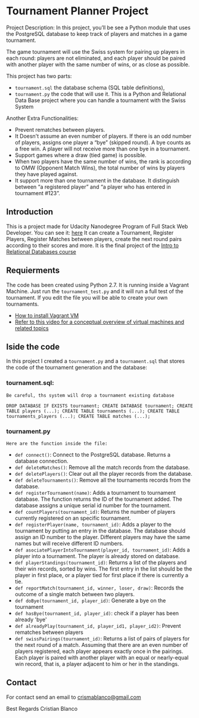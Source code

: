 # Tournament Planner Project
Project Description:
In this project, you’ll be see a Python module that uses the PostgreSQL
database to keep track of players and matches in a game tournament.

The game tournament will use the Swiss system for pairing up players in each
round: players are not eliminated, and each player should be paired with
another player with the same number of wins, or as close as possible.

This project has two parts: 
- `tournament.sql` the database schema (SQL table definitions),
- `tournament.py`  the code that will use it.
This is a Python and Relational Data Base project where you can handle a
tournament with the Swiss System

Another Extra Functionalities:
- Prevent rematches between players.
- It Doesn't assume an even number of players. If there is an odd number of players, assigns one player a “bye” (skipped round). A bye counts as a free win. A player will not receive more than one bye in a tournament.
- Support games where a draw (tied game) is possible.
- When two players have the same number of wins, the rank is according to OMW (Opponent Match Wins), the total number of wins by players they have played against.
- It support more than one tournament in the database. It distinguish between “a registered player” and “a player who has entered in tournament #123”.

## Introduction
This is a project made for Udacity Nanodegree Program of Full Stack Web Developer. 
You can see it:
[here](https://www.udacity.com/course/full-stack-web-developer-nanodegree--nd004)
It can create a Tournament, Register Players, Register Matches between players,
	create the next round pairs according to their scores and more.
It is the final project of the
[Intro to Relational Databases course](https://www.udacity.com/courses/ud197)


## Requierments
The code has been created using Python 2.7.
It is running inside a Vagrant Machine.
Just run the `tournament_test.py` and it will run a full test of the tournament.
If you edit the file you will be able to create your own tournaments.
- [How to install Vagrant VM](https://www.udacity.com/wiki/ud197/install-vagrant)
- [Refer to this video for a conceptual overview of virtual machines and related topics](https://www.youtube.com/watch?v=djnqoEO2rLc)

## Iside the code
In this project I created a `tournament.py` and a `tournament.sql` that 
	stores the code of the tournament generation and the database:

### tournament.sql:
	Be careful, ths system will drop a tournament existing database
`DROP DATABASE IF EXISTS tournament;
CREATE DATABASE tournament;
CREATE TABLE players (...);
CREATE TABLE tournaments (...);
CREATE TABLE tournaments_players (...);
CREATE TABLE matches (...);`

### tournament.py

	Here are the function inside the file:

- `def connect()`: Connect to the PostgreSQL database.  Returns a database connection.
- `def deleteMatches()`: Remove all the match records from the database.
- `def deletePlayers()`: Clear out all the player records from the database.
- `def deleteTournaments()`: Remove all the tournaments records from the database.
- `def registerTournament(name)`: Adds a tournament to tournament database.
The function returns the ID of the tournament added. The database assigns a
unique serial id number for the tournament.
- `def countPlayers(tournament_id)`: Returns the number of players currently
registered on an specific tournament.
- `def registerPlayer(name, tournament_id)`: Adds a player to the tournament by
putting an entry in the database. The database should assign an ID number to the
player. Different players may have the same names but will receive different 
ID numbers.
- `def asociatePlayerIntoTournament(player_id, tournament_id)`: Adds a player
into a tournament. The player is already stored on database.
- `def playerStandings(tournament_id)`: Returns a list of the players and their
win records, sorted by wins. The first entry in the list should be the player in
first place, or a player tied for first place if there is currently a tie.
- `def reportMatch(tournament_id, winner, loser, draw)`: Records the outcome of
a single match between two players.
- `def doBye(tournament_id, player_id)`: Generate a bye on the tournament
- `def hasBye(tournament_id, player_id)`: check if a player has been already 'bye'
- `def alreadyPlay(tournament_id, player_id1, player_id2)`: Prevent rematches between players
- `def swissPairings(tournament_id)`: Returns a list of pairs of players for the
next round of a match. Assuming that there are an even number of players
registered, each player appears exactly once in the pairings.  Each player is
paired with another player with an equal or nearly-equal win record, that is,
a player adjacent to him or her in the standings.


## Contact
For contact send an email to crismablanco@gmail.com

Best Regards
Cristian Blanco